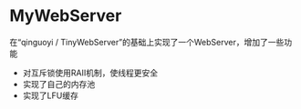 # MyWebServer
在“qinguoyi / TinyWebServer”的基础上实现了一个WebServer，增加了一些功能
+ 对互斥锁使用RAII机制，使线程更安全
+ 实现了自己的内存池
+ 实现了LFU缓存
